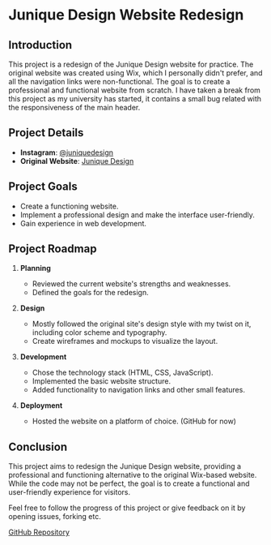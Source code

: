 # Junique Design Website Redesign

## Introduction
This project is a redesign of the Junique Design website for practice. The original website was created using Wix, which I personally didn't prefer, and all the navigation links were non-functional. The goal is to create a professional and functional website from scratch. I have taken a break from this project as my university has started, it contains a small bug related with the responsiveness of the main header. 

## Project Details
- **Instagram**: [@juniquedesign](https://www.instagram.com/juniquedesign/)
- **Original Website**: [Junique Design](https://www.junique.com.tr)

## Project Goals
- Create a functioning website.
- Implement a professional design and make the interface user-friendly.
- Gain experience in web development.

## Project Roadmap
1. **Planning**
   - Reviewed the current website's strengths and weaknesses.
   - Defined the goals for the redesign.

2. **Design**
   - Mostly followed the original site's design style with my twist on it, including color scheme and typography.
   - Create wireframes and mockups to visualize the layout.
   
3. **Development**
   - Chose the technology stack (HTML, CSS, JavaScript).
   - Implemented the basic website structure.
   - Added functionality to navigation links and other small features.
   
4. **Deployment**
   - Hosted the website on a platform of choice. (GitHub for now)

## Conclusion
This project aims to redesign the Junique Design website, providing a professional and functioning alternative to the original Wix-based website. While the code may not be perfect, the goal is to create a functional and user-friendly experience for visitors.

Feel free to follow the progress of this project or give feedback on it by opening issues, forking etc.

[GitHub Repository](https://github.com/vlk34/Junique)
